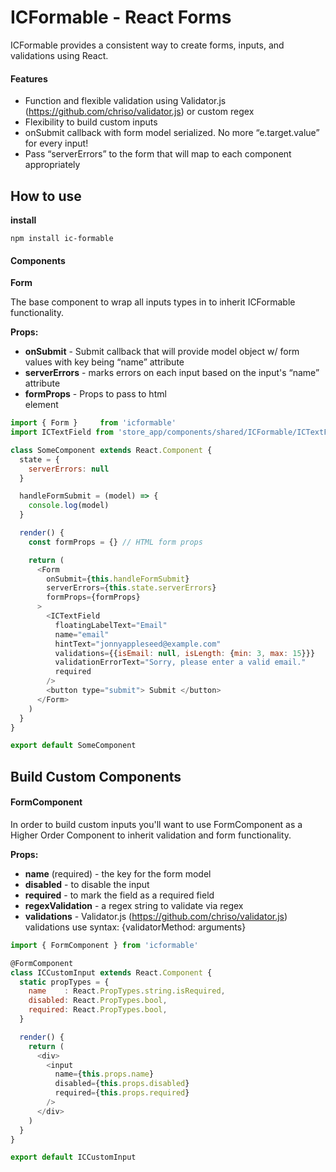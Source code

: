 # ICFormable - React Forms

ICFormable provides a consistent way to create forms, inputs, and validations using React.

#### Features

* Function and flexible validation using Validator.js (https://github.com/chriso/validator.js) or custom regex
* Flexibility to build custom inputs
* onSubmit callback with form model serialized. No more “e.target.value” for every input!
* Pass “serverErrors” to the form that will map to each component appropriately

## How to use

**install**

```
npm install ic-formable
```

#### Components

**Form**

The base component to wrap all inputs types in to inherit ICFormable functionality.

**Props:**

* **onSubmit** - Submit callback that will provide model object w/ form values with key being “name” attribute
* **serverErrors** - marks errors on each input based on the input's “name” attribute
* **formProps** - Props to pass to html <form> element

```js
import { Form }     from 'icformable'
import ICTextField from 'store_app/components/shared/ICFormable/ICTextField'

class SomeComponent extends React.Component {
  state = {
    serverErrors: null
  }

  handleFormSubmit = (model) => {
    console.log(model)
  }

  render() {
    const formProps = {} // HTML form props

    return (
      <Form
        onSubmit={this.handleFormSubmit}
        serverErrors={this.state.serverErrors}
        formProps={formProps}
      >
        <ICTextField
          floatingLabelText="Email"
          name="email"
          hintText="jonnyappleseed@example.com"
          validations={{isEmail: null, isLength: {min: 3, max: 15}}}
          validationErrorText="Sorry, please enter a valid email."
          required
        />
        <button type="submit"> Submit </button>
      </Form>
    )
  }
}

export default SomeComponent
```


## Build Custom Components

#### FormComponent

In order to build custom inputs you'll want to use FormComponent as a Higher Order Component to inherit validation and form functionality.

**Props:**

* **name** (required) - the key for the form model
* **disabled** - to disable the input
* **required** - to mark the field as a required field
* **regexValidation** - a regex string to validate via regex
* **validations** - Validator.js (https://github.com/chriso/validator.js) validations use syntax: {validatorMethod: arguments}

```js
import { FormComponent } from 'icformable'

@FormComponent
class ICCustomInput extends React.Component {
  static propTypes = {
    name    : React.PropTypes.string.isRequired,
    disabled: React.PropTypes.bool,
    required: React.PropTypes.bool,
  }

  render() {
    return (
      <div>
        <input
          name={this.props.name}
          disabled={this.props.disabled}
          required={this.props.required}
        />
      </div>
    )
  }
}

export default ICCustomInput
```
